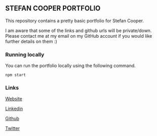 ## STEFAN COOPER PORTFOLIO

This repository contains a pretty basic portfolio for Stefan Cooper.

I am aware that some of the links and github urls will be private/down. Please contact me at my email on my GitHub account if you would like further details on them :)

### Running locally

You can run the portfolio locally using the following command.

```npm start```

### Links

[Website]('https://stefancooper.com')

[Linkedin]('https://linkedin.com/in/stefan-cooper-491355171/')

[Github]('https://github.com/stefan-cooper')

[Twitter]('https://twitter.com/3eakstefan')

